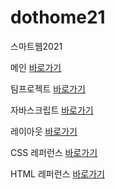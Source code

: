 # dothome21
 스마트웹2021
 
메인 <a href="https://cherin0115.github.io/dothome21/"> 바로가기</a>

팀프로젝트 <a href="https://calidreams.dothome.co.kr/pages/main.php"> 바로가기</a> 
 
자바스크립트 <a href="https://cherin0115.github.io/dothome21/javascript/index.html"> 바로가기</a>

레이아웃 <a href="https://cherin0115.github.io/dothome21/layout/index.html"> 바로가기</a> 

CSS 레퍼런스 <a href="https://cherin0115.github.io/dothome21/refer-css/index.html"> 바로가기</a> 

HTML 레퍼런스 <a href="https://cherin0115.github.io/dothome21/refer-html/index.html"> 바로가기</a> 


